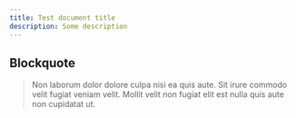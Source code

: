 ```yaml
---
title: Test document title
description: Some description
---
```


## Blockquote

> Non laborum dolor dolore culpa nisi ea quis aute.
> Sit irure commodo velit fugiat veniam velit.
> Mollit velit non fugiat elit est nulla quis aute non cupidatat ut.
